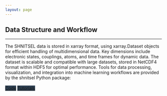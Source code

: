 ```yaml
---
layout: page
---
```

<!-- About the Team -->
<section id="team">
  <div class="container">
    <div class="row">
      <div class="col-lg-12 text-center">
        <h2>Data Structure and Workflow</h2>
        <hr class="star-primary">
        <!-- <hr class="star-light"> -->
        <p> The SHNITSEL data is stored in xarray format, using xarray.Dataset objects for efficient handling of multidimensional data.
          Key dimensions include electronic states, couplings, atoms, and time frames for dynamic data. 
          The dataset is scalable and compatible with large datasets, stored in NetCDF4 format within HDF5 for optimal performance. 
          Tools for data processing, visualization, and integration into machine learning workflows are provided by the shnitsel Python package:
          <br><br>
          <a href="https://github.com/SHNITSEL/shnitsel-tools/tree/main/shnitsel" class="btn btn-lg btn-success" style="background-color:#2c3e50"><i class="fa-solid fa-code" style="color:white"></i> Code</a>
          <a href="https://github.com/SHNITSEL/shnitsel-tools/tree/main/tutorials" class="btn btn-lg btn-success" style="background-color:#2c3e50"><i class="fa-solid fa-book-open" style="color:white"></i> Tutorials</a>
        </p>
      </div>
    </div>
  </div>
</section>
